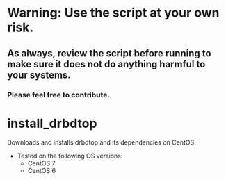 # Warning: Use the script at your own risk. 
## As always, review the script before running to make sure it does not do anything harmful to your systems.
### Please feel free to contribute.

# install_drbdtop
Downloads and installs drbdtop and its dependencies on CentOS.

- Tested on the following OS versions:
  - CentOS 7
  - CentOS 6
